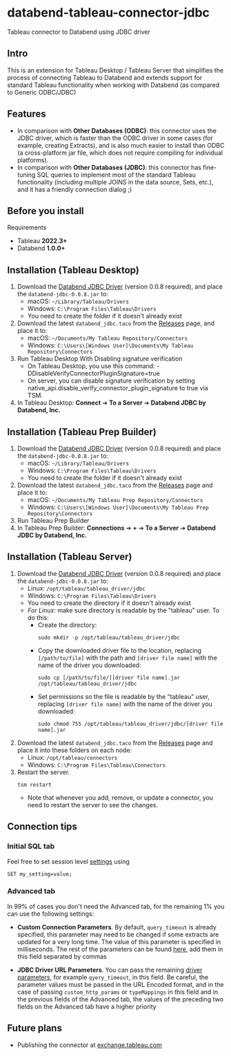 # databend-tableau-connector-jdbc
Tableau connector to Databend using JDBC driver

## Intro

This is an extension for Tableau Desktop / Tableau Server that simplifies the process of connecting Tableau to Databend and extends support for standard Tableau functionality when working with Databend (as compared to Generic ODBC/JDBC)

## Features

- In comparison with **Other Databases (ODBC)**: this connector uses the JDBC driver, which is faster than the ODBC driver in some cases (for example, creating Extracts), and is also much easier to install than ODBC (a cross-platform jar file, which does not require compiling for individual platforms).
- In comparison with **Other Databases (JDBC)**: this connector has fine-tuning SQL queries to implement most of the standard Tableau functionality (including multiple JOINS in the data source, Sets, etc.), and it has a friendly connection dialog ;)

## Before you install

Requirements
- Tableau **2022.3+**
- Databend **1.0.0+**

## Installation (Tableau Desktop)
1. Download the [Databend JDBC Driver](https://github.com/databendcloud/databend-jdbc) (version 0.0.8 required), and place the `databend-jdbc-0.0.8.jar` to:
    - macOS: `~/Library/Tableau/Drivers`
    - Windows: `C:\Program Files\Tableau\Drivers`
    - You need to create the folder if it doesn't already exist
2. Download the latest `databend_jdbc.taco` from the [Releases](https://github.com/databendcloud/databend-tableau-connector-jdbc/releases) page, and place it to:
    - macOS: `~/Documents/My Tableau Repository/Connectors`
    - Windows: `C:\Users\[Windows User]\Documents\My Tableau Repository\Connectors`
3. Run Tableau Desktop With Disabling signature verification
   - On Tableau Desktop, you use this command: -DDisableVerifyConnectorPluginSignature=true
   - On server, you can disable signature verification by setting native_api.disable_verify_connector_plugin_signature to true via TSM.
4. In Tableau Desktop: **Connect** ➔ **To a Server** ➔ **Databend JDBC by Databend, Inc.**

## Installation (Tableau Prep Builder)
1. Download the [Databend JDBC Driver](https://github.com/databendcloud/databend-jdbc) (version 0.0.8 required) and place the `databend-jdbc-0.0.8.jar` to:
    - macOS: `~/Library/Tableau/Drivers`
    - Windows: `C:\Program Files\Tableau\Drivers`
    - You need to create the folder if it doesn't already exist
2. Download the latest `databend_jdbc.taco` from the [Releases](https://github.com/databendcloud/databend-tableau-connector-jdbc/releases) page and place it to:
    - macOS: `~/Documents/My Tableau Prep Repository/Connectors`
    - Windows: `C:\Users\[Windows User]\Documents\My Tableau Prep Repository\Connectors`
3. Run Tableau Prep Builder
4. In Tableau Prep Builder: **Connections** ➔ **+** ➔ **To a Server** ➔ **Databend JDBC by Databend, Inc.**

## Installation (Tableau Server)
1. Download the [Databend JDBC Driver](https://github.com/databendcloud/databend-jdbc) (version 0.0.8 required) and place the `databend-jdbc-0.0.8.jar` to:
    - Linux: `/opt/tableau/tableau_driver/jdbc`
    - Windows: `C:\Program Files\Tableau\Drivers`
    - You need to create the directory if it doesn't already exist
    - *For Linux:* make sure directory is readable by the "tableau" user. To do this:
        - Create the directory:
            ```
            sudo mkdir -p /opt/tableau/tableau_driver/jdbc
            ```
        - Copy the downloaded driver file to the location, replacing `[/path/to/file]` with the path and `[driver file name]` with the name of the driver you downloaded:
            ```
            sudo cp [/path/to/file/][driver file name].jar /opt/tableau/tableau_driver/jdbc
            ```
        - Set permissions so the file is readable by the "tableau" user, replacing `[driver file name]` with the name of the driver you downloaded:
            ```
            sudo chmod 755 /opt/tableau/tableau_driver/jdbc/[driver file name].jar
            ```
2. Download the latest `databend_jdbc.taco` from the [Releases](https://github.com/databendcloud/databend-tableau-connector-jdbc/releases) page and place it into these folders on each node:
    - Linux: `/opt/tableau/connectors`
    - Windows: `C:\Program Files\Tableau\Connectors`
3. Restart the server.
    ```
    tsm restart
    ```
    - Note that whenever you add, remove, or update a connector, you need to restart the server to see the changes.
## Connection tips
### Initial SQL tab
Feel free to set session level [settings](https://databend.rs/doc/sql-reference/system-tables/system-settings) using
```
SET my_setting=value;
``` 
### Advanced tab
In 99% of cases you don't need the Advanced tab, for the remaining 1% you can use the following settings:
- **Custom Connection Parameters**. By default, `query_timeout` is already specified, this parameter may need to be changed if some extracts are updated for a very long time. The value of this parameter is specified in milliseconds. The rest of the parameters can be found [here](https://github.com/databendcloud/databend-jdbc/blob/main/docs/Connection.md), add them in this field separated by commas

- **JDBC Driver URL Parameters**. You can pass the remaining [driver parameters](https://github.com/databendcloud/databend-jdbc/blob/main/docs/Connection.md), for example `qyery_timeout`, in this field. Be careful, the parameter values must be passed in the URL Encoded format, and in the case of passing `custom_http_params` or `typeMappings` in this field and in the previous fields of the Advanced tab, the values of the preceding two fields on the Advanced tab have a higher priority

## Future plans
- Publishing the connector at [exchange.tableau.com](https://exchange.tableau.com/connectors)